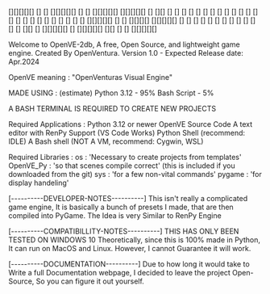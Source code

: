 [][][][][]                                   []          [] [][][][][]
[]      [] [][][][][] [][][][][] []     [][]  []        []  []
[]      [] []      [] []         []    [] []   []      []   []
[]      [] []      [] []         []   []  []    []    []    [][][][][]
[]      [] [][][][]   [][][][][] []  []   []     []  []     []
[]      [] []         []         [] []    []      [][]      []
[][][][][] []         [][][][][] [][]     []       []       [][][][][]

Welcome to OpenVE-2db, A free, Open Source, and lightweight game engine.
Created By OpenVentura.
Version 1.0 - Expected Release date: Apr.2024

OpenVE meaning : "OpenVenturas Visual Engine"

MADE USING : (estimate)
  Python 3.12 - 95%
  Bash Script - 5%

A BASH TERMINAL IS REQUIRED TO CREATE NEW PROJECTS

Required Applications :
  Python 3.12 or newer
  OpenVE Source Code
  A text editor with RenPy Support (VS Code Works)
  Python Shell (recommend: IDLE)
  A Bash shell (NOT A VM, recommend: Cygwin, WSL)

Required Libraries :
  os : 'Necessary to create projects from templates'
  OpenVE_Py : 'so that scenes compile correct' (this is included if you downloaded from the git)
  sys : 'for a few non-vital commands'
  pygame : 'for display handeling'


[----------DEVELOPER-NOTES----------]
This isn't really a complicated game engine, It is basically a bunch of presets I made, that are then compiled into PyGame.
The Idea is very Similar to RenPy Engine

[----------COMPATIBILLITY-NOTES----------]
THIS HAS ONLY BEEN TESTED ON WINDOWS 10
Theoretically, since this is 100% made in Python, It can run on MacOS and Linux.
However, I cannot Guarantee it will work.

[----------DOCUMENTATION----------]
Due to how long it would take to Write a full Documentation webpage,
I decided to leave the project Open-Source, So you can figure it out yourself.
